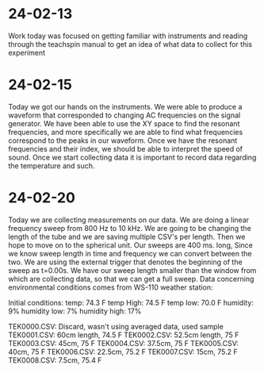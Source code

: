 # 24-02-13
Work today was focused on getting familiar with instruments and reading through the teachspin manual to get an idea of what data to collect for this experiment

# 24-02-15
Today we got our hands on the instruments. We were able to produce a waveform that corresponded to changing AC frequencies on the signal generator. We have been able to use the XY space to find the resonant frequencies, and more specifically we are able to find what frequencies correspond to the peaks in our waveform. Once we have the resonant frequencies and their index, we should be able to interpret the speed of sound. Once we start collecting data it is important to record data regarding the temperature and such.

# 24-02-20

Today we are collecting measurements on our data. We are doing a linear frequency sweep from 800 Hz to 10 kHz. We are going to be changing the length of the tube and we are saving multiple CSV's per length. Then we hope to move on to the spherical unit. Our sweeps are 400 ms. long, Since we know sweep length in time and frequency we can convert between the two. We are using the external trigger that denotes the beginning of the sweep as t=0.00s. We have our sweep length smaller than the window from which are collecting data, so that we can get a full sweep. Data concerning environmental conditions comes from WS-110 weather station: 

Initial conditions:
temp: 74.3 F
temp High: 74.5 F
temp low: 70.0 F
humidity: 9%
humidity low: 7%
humidity high: 17%

TEK0000.CSV: Discard, wasn't using averaged data, used sample
TEK0001.CSV: 60cm length, 74.5 F
TEK0002.CSV: 52.5cm length, 75 F
TEK0003.CSV: 45cm, 75 F
TEK0004.CSV: 37.5cm, 75 F
TEK0005.CSV: 40cm, 75 F
TEK0006.CSV: 22.5cm, 75.2 F
TEK0007.CSV: 15cm, 75.2 F
TEK0008.CSV: 7.5cm, 75.4 F

